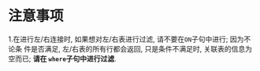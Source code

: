 # 注意事项

1.在进行左/右连接时, 如果想对左/右表进行过滤, 请不要在`ON`子句中进行; 因为不论条
件是否满足, 左/右表的所有行都会返回, 只是条件不满足时, 关联表的信息为空而已; **请在
`where`子句中进行过滤**.
